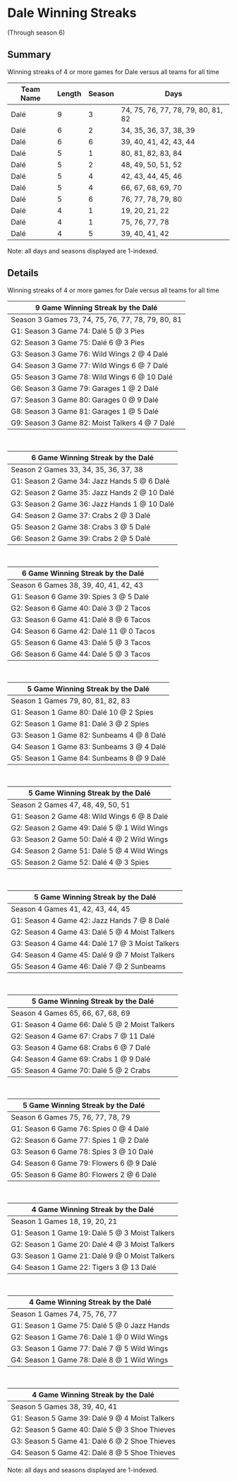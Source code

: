 # Dale Winning Streaks
(Through season 6)
## Summary



Winning streaks of 4 or more games for Dale versus all teams for all time



| Team Name | Length | Season | Days |
| ----- | ----- | ----- | ----- |
| Dalé                           | 9          | 3          | 74, 75, 76, 77, 78, 79, 80, 81, 82 |
| Dalé                           | 6          | 2          | 34, 35, 36, 37, 38, 39 |
| Dalé                           | 6          | 6          | 39, 40, 41, 42, 43, 44 |
| Dalé                           | 5          | 1          | 80, 81, 82, 83, 84 |
| Dalé                           | 5          | 2          | 48, 49, 50, 51, 52 |
| Dalé                           | 5          | 4          | 42, 43, 44, 45, 46 |
| Dalé                           | 5          | 4          | 66, 67, 68, 69, 70 |
| Dalé                           | 5          | 6          | 76, 77, 78, 79, 80 |
| Dalé                           | 4          | 1          | 19, 20, 21, 22 |
| Dalé                           | 4          | 1          | 75, 76, 77, 78 |
| Dalé                           | 4          | 5          | 39, 40, 41, 42 |




Note: all days and seasons displayed are 1-indexed.

## Details


Winning streaks of 4 or more games for Dale versus all teams for all time

| 9 Game Winning Streak by the Dalé |
| ----- |
| Season 3 Games 73, 74, 75, 76, 77, 78, 79, 80, 81 |
| G1: Season 3 Game 74: Dalé 5  @  3 Pies |
| G2: Season 3 Game 75: Dalé 6  @  3 Pies |
| G3: Season 3 Game 76: Wild Wings 2  @  4 Dalé |
| G4: Season 3 Game 77: Wild Wings 6  @  7 Dalé |
| G5: Season 3 Game 78: Wild Wings 6  @ 10 Dalé |
| G6: Season 3 Game 79: Garages 1  @  2 Dalé |
| G7: Season 3 Game 80: Garages 0  @  9 Dalé |
| G8: Season 3 Game 81: Garages 1  @  5 Dalé |
| G9: Season 3 Game 82: Moist Talkers 4  @  7 Dalé |

<br />

| 6 Game Winning Streak by the Dalé |
| ----- |
| Season 2 Games 33, 34, 35, 36, 37, 38 |
| G1: Season 2 Game 34: Jazz Hands 5  @  6 Dalé |
| G2: Season 2 Game 35: Jazz Hands 2  @ 10 Dalé |
| G3: Season 2 Game 36: Jazz Hands 1  @ 10 Dalé |
| G4: Season 2 Game 37: Crabs 2  @  3 Dalé |
| G5: Season 2 Game 38: Crabs 3  @  5 Dalé |
| G6: Season 2 Game 39: Crabs 2  @  5 Dalé |

<br />

| 6 Game Winning Streak by the Dalé |
| ----- |
| Season 6 Games 38, 39, 40, 41, 42, 43 |
| G1: Season 6 Game 39: Spies 3  @  5 Dalé |
| G2: Season 6 Game 40: Dalé 3  @  2 Tacos |
| G3: Season 6 Game 41: Dalé 8  @  6 Tacos |
| G4: Season 6 Game 42: Dalé 11 @  0 Tacos |
| G5: Season 6 Game 43: Dalé 5  @  3 Tacos |
| G6: Season 6 Game 44: Dalé 5  @  3 Tacos |

<br />

| 5 Game Winning Streak by the Dalé |
| ----- |
| Season 1 Games 79, 80, 81, 82, 83 |
| G1: Season 1 Game 80: Dalé 10 @  2 Spies |
| G2: Season 1 Game 81: Dalé 3  @  2 Spies |
| G3: Season 1 Game 82: Sunbeams 4  @  8 Dalé |
| G4: Season 1 Game 83: Sunbeams 3  @  4 Dalé |
| G5: Season 1 Game 84: Sunbeams 8  @  9 Dalé |

<br />

| 5 Game Winning Streak by the Dalé |
| ----- |
| Season 2 Games 47, 48, 49, 50, 51 |
| G1: Season 2 Game 48: Wild Wings 6  @  8 Dalé |
| G2: Season 2 Game 49: Dalé 5  @  1 Wild Wings |
| G3: Season 2 Game 50: Dalé 4  @  2 Wild Wings |
| G4: Season 2 Game 51: Dalé 5  @  4 Wild Wings |
| G5: Season 2 Game 52: Dalé 4  @  3 Spies |

<br />

| 5 Game Winning Streak by the Dalé |
| ----- |
| Season 4 Games 41, 42, 43, 44, 45 |
| G1: Season 4 Game 42: Jazz Hands 7  @  8 Dalé |
| G2: Season 4 Game 43: Dalé 5  @  4 Moist Talkers |
| G3: Season 4 Game 44: Dalé 17 @  3 Moist Talkers |
| G4: Season 4 Game 45: Dalé 9  @  7 Moist Talkers |
| G5: Season 4 Game 46: Dalé 7  @  2 Sunbeams |

<br />

| 5 Game Winning Streak by the Dalé |
| ----- |
| Season 4 Games 65, 66, 67, 68, 69 |
| G1: Season 4 Game 66: Dalé 5  @  2 Moist Talkers |
| G2: Season 4 Game 67: Crabs 7  @ 11 Dalé |
| G3: Season 4 Game 68: Crabs 6  @  7 Dalé |
| G4: Season 4 Game 69: Crabs 1  @  9 Dalé |
| G5: Season 4 Game 70: Dalé 5  @  2 Crabs |

<br />

| 5 Game Winning Streak by the Dalé |
| ----- |
| Season 6 Games 75, 76, 77, 78, 79 |
| G1: Season 6 Game 76: Spies 0  @  4 Dalé |
| G2: Season 6 Game 77: Spies 1  @  2 Dalé |
| G3: Season 6 Game 78: Spies 3  @ 10 Dalé |
| G4: Season 6 Game 79: Flowers 6  @  9 Dalé |
| G5: Season 6 Game 80: Flowers 2  @  6 Dalé |

<br />

| 4 Game Winning Streak by the Dalé |
| ----- |
| Season 1 Games 18, 19, 20, 21 |
| G1: Season 1 Game 19: Dalé 5  @  3 Moist Talkers |
| G2: Season 1 Game 20: Dalé 4  @  3 Moist Talkers |
| G3: Season 1 Game 21: Dalé 9  @  0 Moist Talkers |
| G4: Season 1 Game 22: Tigers 3  @ 13 Dalé |

<br />

| 4 Game Winning Streak by the Dalé |
| ----- |
| Season 1 Games 74, 75, 76, 77 |
| G1: Season 1 Game 75: Dalé 5  @  0 Jazz Hands |
| G2: Season 1 Game 76: Dalé 1  @  0 Wild Wings |
| G3: Season 1 Game 77: Dalé 7  @  5 Wild Wings |
| G4: Season 1 Game 78: Dalé 8  @  1 Wild Wings |

<br />

| 4 Game Winning Streak by the Dalé |
| ----- |
| Season 5 Games 38, 39, 40, 41 |
| G1: Season 5 Game 39: Dalé 9  @  4 Moist Talkers |
| G2: Season 5 Game 40: Dalé 5  @  3 Shoe Thieves |
| G3: Season 5 Game 41: Dalé 6  @  2 Shoe Thieves |
| G4: Season 5 Game 42: Dalé 8  @  5 Shoe Thieves |



Note: all days and seasons displayed are 1-indexed.


